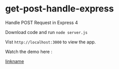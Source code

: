 get-post-handle-express
=======================

Handle POST Request in Express 4

Download code and run <code>node server.js</code>

Vist <code>http://localhost:3000</code> to view the app.

Watch the demo here : 

[linkname](https://www.youtube.com/watch?v=C3G3N4LMJeE)
